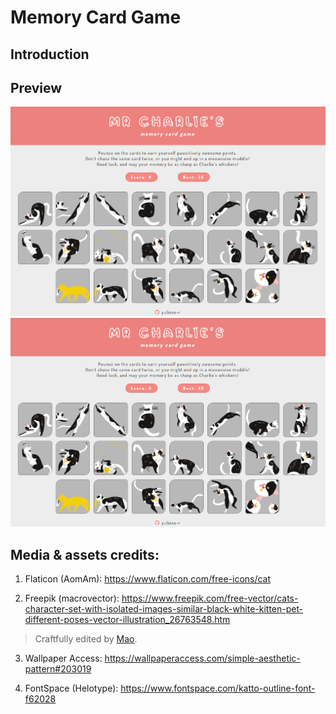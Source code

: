 # Memory Card Game
## Introduction 

## Preview

[![Memory Card Game](./src/assets/demo1.png)](https://memory-card-game-yuliana-r.netlify.app/)
[![Memory Card Game](./src/assets/demo1.png)](https://memory-card-game-yuliana-r.netlify.app/)

## Media & assets credits:

1. Flaticon (AomAm): https://www.flaticon.com/free-icons/cat

2. Freepik (macrovector): https://www.freepik.com/free-vector/cats-character-set-with-isolated-images-similar-black-white-kitten-pet-different-poses-vector-illustration_26763548.htm 
> Craftfully edited by [Mao](https://github.com/MaoShizhong).

3. Wallpaper Access: https://wallpaperaccess.com/simple-aesthetic-pattern#203019 

4. FontSpace (Helotype): https://www.fontspace.com/katto-outline-font-f62028